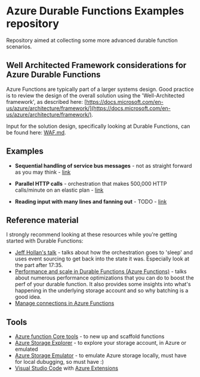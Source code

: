 # Azure Durable Functions Examples repository

Repository aimed at collecting some more advanced durable function scenarios.

## Well Architected Framework considerations for Azure Durable Functions

Azure Functions are typically part of a larger systems design. Good practice is to review the design of the overall solution using the 'Well-Architected framework', as described here: [https://docs.microsoft.com/en-us/azure/architecture/framework/](https://docs.microsoft.com/en-us/azure/architecture/framework/).

Input for the solution design, specifically looking at Durable Functions, can be found here: [WAF.md](WAF.md).

## Examples

- **Sequential handling of service bus messages** - not as straight forward as you may think - [link](https://github.com/jochenvw/azure-durable-functions-examples/tree/main/sequential-processing-of-servicebus)

- **Parallel HTTP calls** - orchestration that makes 500,000 HTTP calls/minute on an elastic plan - [link](https://github.com/jochenvw/azure-durable-functions-examples/tree/main/parallel-http-calls)

- **Reading input with many lines and fanning out** - TODO - [link](https://github.com/jochenvw/azure-durable-functions-examples/tree/main/file-read-fan-out-processing)


## Reference material

I strongly recommend looking at these resources while you're getting started with Durable Functions:

- [Jeff Hollan's talk](https://youtu.be/UQ4iBl7QMno?t=1023) - talks about how the orchestration goes to 'sleep' and uses event sourcing to get back into the state it was. Especially look at the part after 17:35.
- [Performance and scale in Durable Functions (Azure Functions)](https://docs.microsoft.com/en-us/azure/azure-functions/durable/durable-functions-perf-and-scale) - talks about numerous performance optimizations that you can do to boost the perf of your durable function. It also provides some insights into what's happening in the underlying storage account and so why batching is a good idea.
- [Manage connections in Azure Functions](https://docs.microsoft.com/en-us/azure/azure-functions/manage-connections)

## Tools

- [Azure function Core tools](https://docs.microsoft.com/en-us/azure/azure-functions/functions-run-local?tabs=windows%2Ccsharp%2Cbash) - to new up and scaffold functions
- [Azure Storage Explorer](https://azure.microsoft.com/en-us/downloads/) - to explore your storage account, in Azure or emulated
- [Azure Storage Emulator](https://azure.microsoft.com/en-us/downloads/) - to emulate Azure storage locally, must have for local dubugging, so must have :)
- [Visual Studio Code](https://code.visualstudio.com/) with [Azure Extensions](https://code.visualstudio.com/docs/azure/extensions)